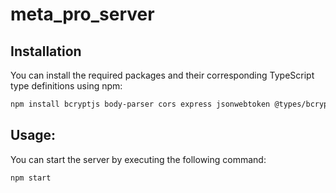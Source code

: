 # meta_pro_server

## Installation

You can install the required packages and their corresponding TypeScript type definitions using npm:

```bash
npm install bcryptjs body-parser cors express jsonwebtoken @types/bcryptjs @types/body-parser @types/cors @types/express @types/jsonwebtoken
```

## Usage:

You can start the server by executing the following command:

```bash
npm start
```
